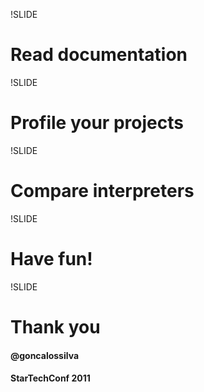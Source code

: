 !SLIDE

# Read documentation

!SLIDE

# Profile your projects

!SLIDE

# Compare interpreters

!SLIDE

# Have fun!

!SLIDE

# Thank you

#### @goncalossilva
#### StarTechConf 2011
